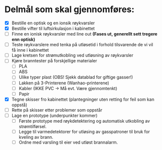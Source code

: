 # Delmål som skal gjennomføres:


- [x] Bestille en optisk og en ionsik røykvarsler
- [x] Bestille vifter til luftsirkulasjon i kabinettet
- [ ] Finne en ionisk røykvarsler med line out **(Fases ut, generellt sett tregere enn optisk)**
- [ ] Teste røykvarslere med tenka på utløsetid i forhold tilsvarende de vi vil få inne i kabinettet
- [ ] Lage kretsen for strømutkobling ved utløsning av røykvarsler
- [ ] Kjøre branntester på forskjellige materialer
  - [ ] PLA
  - [ ] ABS
  - [ ] Ulike typer plast (OBS! Sjekk datablad for giftige gasser!)
  - [ ] Lakken på 3-Printerene (Wanhao-printerene)
  - [ ] Kabler (IKKE PVC -> Må evt. Være gjennomtenkt)
  - [ ] Papir
- [x] Tegne skisser fro kabinettet (plantegninger uten retting for feil som kan oppstå)
- [ ] Rette på skisser etter problemer som oppstår
- [ ] Lage en prototype (underpunkter kommer)
  - [ ] Første prototype med røykdetektering og automatisk utkobling av strømtilførsel.
  - [ ] Legge til varmedetektorer for utløsing av gasspatroner til bruk for kveling av brann.
  - [ ] Ordne med varsling til eier ved utløst brannalarm.

